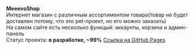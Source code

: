 **MeeevoShop** <br>
Интернет магазин с различным ассортиментом товара(товар не будет доставлен потому, что это pet-проект, но его можно заказать) <br>
На самом сайте есть несколько функцый: аккаунты, корзина и админ-панель <br>
Статус проекта: **в разработке, ~99%**
[Ссылка на GitHub Pages](https://kotarsis8413.github.io/MeeevoShop/)
